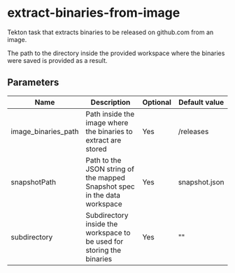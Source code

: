 # extract-binaries-from-image

Tekton task that extracts binaries to be released on github.com from an image.

The path to the directory inside the provided workspace where the binaries were
saved is provided as a result.

## Parameters

| Name | Description | Optional | Default value |
|------|-------------|----------|---------------|
| image_binaries_path | Path inside the image where the binaries to extract are stored | Yes | /releases |
| snapshotPath | Path to the JSON string of the mapped Snapshot spec in the data workspace | Yes | snapshot.json |
| subdirectory | Subdirectory inside the workspace to be used for storing the binaries | Yes | "" |
